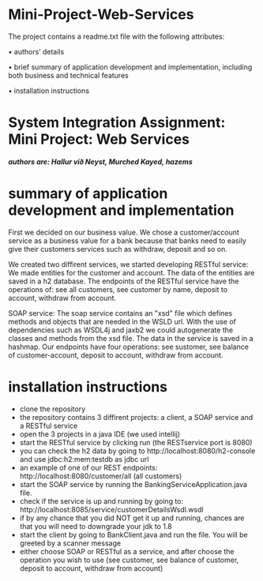 # Mini-Project-Web-Services


The project contains a readme.txt file with the following attributes:

•       authors’ details

•       brief summary of application development and implementation, including both business and technical features

•       installation instructions


<h1>System Integration Assignment: Mini Project: Web Services</h1>

<h5>authors are: Hallur við Neyst, Murched Kayed, hazems</h5>

<h1>summary of application development and implementation</h1>

<p>
First we decided on our business value. We chose a customer/account service as a business value for a bank
because that banks need to easily give their customers services such as withdraw, deposit and so on. 

We created two diffirent services, we started developing RESTful service: 
We made entities for the customer and account. The data of the entities are saved in a h2 database.
The endpoints of the RESTful service have the operations of: see all customers, see customer by name, deposit to account,
withdraw from account.

SOAP service:
The soap service contains an "xsd" file which defines methods and objects that are needed in the WSLD url. 
With the use of dependencies such as WSDL4j and jaxb2 we could autogenerate the classes and methods from the xsd file.
The data in the service is saved in a hashmap. Our endpoints have four operations: see sustomer, see balance of customer-account, deposit to account, withdraw from account.
</p>

<h1>installation instructions</h1>
<ul>
  <li>clone the repository</li>
  <li>the repository contains 3 diffirent projects: a client, a SOAP service and a RESTful service</li>
  <li>open the 3 projects in a java IDE (we used intellij)</li>
  <li>start the RESTful service by clicking run (the RESTservice port is 8080)</li>
  <li>you can check the h2 data by going to http://localhost:8080/h2-console and use jdbc:h2:mem:testdb as jdbc url</li>
  <li>an example of one of our REST endpoints: http://localhost:8080/customer/all (all customers)</li>
  <li>start the SOAP service by running the BankingServiceApplication.java file.</li>
  <li>check if the service is up and running by going to: http://localhost:8085/service/customerDetailsWsdl.wsdl</li>
  <li>if by any chance that you did NOT get it up and running, chances are that you will need to downgrade your jdk to 1.8</li>
  <li>start the client by going to BankClient.java and run the file. You will be greeted by a scanner message</li>
  <li>either choose SOAP or RESTful as a service, and after choose the operation you wish to use (see customer, see balance of customer, deposit to account, withdraw from account)</li>
</ul>



